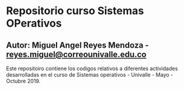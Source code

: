 # Repositorio curso Sistemas OPerativos
## Autor: Miguel Angel Reyes Mendoza - reyes.miguel@correounivalle.edu.co

Este repositoiro contiene los codigos relativos a diferentes actividades desarrolladas en el curso de Sistemas operativos - Univalle - Mayo - Octubre 2019.

